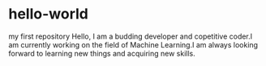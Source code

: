 # hello-world
my first repository
Hello,
I am a budding developer and copetitive coder.I am currently working on the field of Machine Learning.I am always looking forward to learning new things and acquiring new skills.

